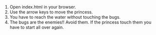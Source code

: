 
1. Open index.html in your browser.
2. Use the arrow keys to move the princess.
3. You have to reach the water without touching the bugs.
3. The bugs are the enemies!! Avoid them. If the princess touch them you have to start all over again.